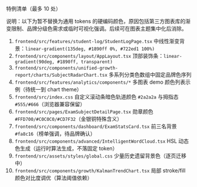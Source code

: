 特例清单（最多 10 处）

说明：以下为暂不替换为通用 tokens 的硬编码颜色，原因包括第三方图表库的渐变限制、品牌分级色需求或临时可视化强调。后续可在图表主题集中化后消除。

1. `frontend/src/features/student-log/StudentLogPage.tsx` 中线性渐变背景：`linear-gradient(135deg, #1890ff 0%, #722ed1 100%)`
2. `frontend/src/components/layout/AppLayout.tsx` 顶部装饰条：`linear-gradient(90deg, #1890ff, transparent)`
3. `frontend/src/components/unified-growth-report/charts/SubjectRadarChart.tsx` 多系列分类色数组中固定品牌色序列
4. `frontend/src/features/analytics/components/*` 多图表 demo 颜色列表示例（待统一到 chart theme）
5. `frontend/src/index.css` 自定义滚动条暗色轨道颜色 `#2a2a2a` 与拇指态 `#555/#666`（浏览器兼容保留）
6. `frontend/src/pages/ExamSubjectDetailPage.tsx` 勋章颜色 `#FFD700/#C0C0C0/#CD7F32`（金银铜特殊含义）
7. `frontend/src/components/dashboard/ExamStatsCard.tsx` 前三名背景 `#fa8c16`（榜单强调，待品牌确认）
8. `frontend/src/components/advanced/IntelligentWordCloud.tsx` HSL 动态色生成（运行时算法生成，不落固定 token）
9. `frontend/src/assets/styles/global.css` 少量历史遗留背景色（逐页迁移中）
10. `frontend/src/components/growth/KalmanTrendChart.tsx` 局部 stroke/fill 颜色对比度调优（算法阈值依赖）

